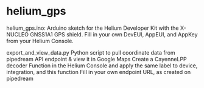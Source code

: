 # helium_gps


helium_gps.ino:
  Arduino sketch for the Helium Developer Kit with the X-NUCLEO GNSS1A1 GPS shield.
  Fill in your own DevEUI, AppEUI, and AppKey from your Helium Console.
  
export_and_view_data.py
  Python script to pull coordinate data from pipedream API endpoint & view it in Google Maps
  Create a CayenneLPP decoder Function in the Helium Console and apply the same label to device, integration, and this function
  Fill in your own endpoint URL, as created on pipedream
  

